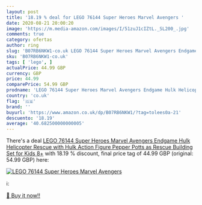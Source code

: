 ```yaml
---
layout: post
title: '18.19 % deal for LEGO 76144 Super Heroes Marvel Avengers '
date: 2020-08-21 20:00:20
image: 'https://m.media-amazon.com/images/I/51zuJ1cIZtL._SL200_.jpg'
comments: true
category: ofertas
author: ring
slug: 'B07RB6NKW1-co.uk LEGO 76144 Super Heroes Marvel Avengers Endgame Hulk...'
sku: 'B07RB6NKW1-co.uk'
tags: [ 'lego', ]
actualPrice: 44.99 GBP
currency: GBP
price: 44.99
comparePrice: 54.99 GBP
prodname: 'LEGO 76144 Super Heroes Marvel Avengers Endgame Hulk Helicopter Rescue with Hulk Action Figure  Pepper Potts as Rescue   Building Set for Kids 8+'
country: 'co.uk'
flag: '🇬🇧'
brand: ''
buyurl: 'https://www.amazon.co.uk/dp/B07RB6NKW1/?tag=tolees0a-21'
descuento: '18.19'
average: '40.682500000000005'
---
```


There's a deal [LEGO 76144 Super Heroes Marvel Avengers Endgame Hulk Helicopter Rescue with Hulk Action Figure  Pepper Potts as Rescue   Building Set for Kids 8+](https://www.amazon.co.uk/dp/B07RB6NKW1/?tag=tolees0a-21)  with  18.19 % discount, final price tag of  44.99 GBP (original: 54.99 GBP) here:

[![LEGO 76144 Super Heroes Marvel Avengers ](https://m.media-amazon.com/images/I/51zuJ1cIZtL._SL200_.jpg)](https://www.amazon.co.uk/dp/B07RB6NKW1/?tag=tolees0a-21)

ℹ️:


[🛒 Buy it now!!](https://www.amazon.co.uk/dp/B07RB6NKW1/?tag=tolees0a-21)
